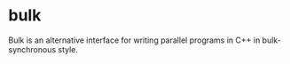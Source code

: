 # bulk

Bulk is an alternative interface for writing parallel programs in C++ in bulk-synchronous style.